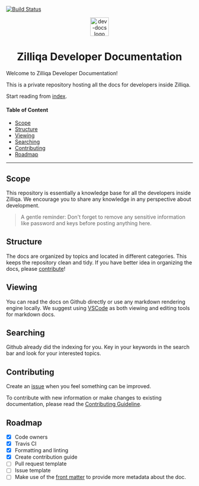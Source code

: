 <!-- markdownlint-disable MD033 MD041 MD002 -->
[![Build Status](https://travis-ci.com/Zilliqa/dev-docs.svg?token=rdJevspjJvn5HspEtBJU&branch=master)](https://travis-ci.com/Zilliqa/dev-docs)
<p align="center">
  <img alt="dev-docs logo" src="https://i.ibb.co/gDtknr3/dev-docs-log.png" height="50px" />
  <h1 align="center">Zilliqa Developer Documentation</h1>
</p>

Welcome to Zilliqa Developer Documentation!

This is a private repository hosting all the docs for developers inside Zilliqa.

Start reading from [index](index.md).

#### Table of Content

- [Scope](#scope)
- [Structure](#structure)
- [Viewing](#viewing)
- [Searching](#searching)
- [Contributing](#contributing)
- [Roadmap](#roadmap)

---

## Scope

This repository is essentially a knowledge base for all the developers inside Zilliqa. We encourage you to share any knowledge in any perspective about development.

> A gentle reminder: Don't forget to remove any sensitive information like password and keys before posting anything here.

## Structure

The docs are organized by topics and located in different categories. This keeps the repository clean and tidy. If you have better idea in organizing the docs, please [contribute](#contributing)!

## Viewing

You can read the docs on Github directly or use any markdown rendering engine locally. We suggest using [VSCode](https://github.com/Microsoft/vscode) as both viewing and editing tools for markdown docs.

## Searching

Github already did the indexing for you. Key in your keywords in the search bar and look for your interested topics.

## Contributing

Create an [issue](https://github.com/Zilliqa/dev-docs/issues) when you feel something can be improved.

To contribute with new information or make changes to existing documentation, please read the [Contributing Guideline](CONTRIBUTING.md).

## Roadmap

- [x] Code owners
- [x] Travis CI
- [x] Formatting and linting
- [x] Create contribution guide
- [ ] Pull request template
- [ ] Issue template
- [ ] Make use of the [front matter](https://jekyllrb.com/docs/front-matter/) to provide more metadata about the doc.